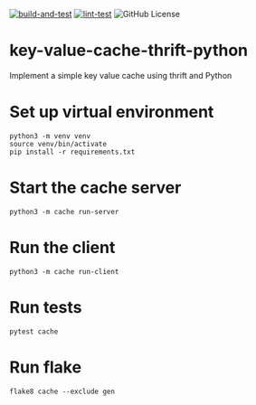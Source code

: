 [![build-and-test](https://github.com/codophobia/key-value-cache-thrift-python/actions/workflows/build_test.yaml/badge.svg)](https://github.com/codophobia/key-value-cache-thrift-python/actions/workflows/test.yaml) [![lint-test](https://github.com/codophobia/key-value-cache-thrift-python/actions/workflows/lint.yaml/badge.svg)](https://github.com/codophobia/key-value-cache-thrift-python/actions/workflows/lint.yaml) ![GitHub License](https://img.shields.io/github/license/codophobia/key-value-cache-thrift-python) 

# key-value-cache-thrift-python
Implement a simple key value cache using thrift and Python

# Set up virtual environment
```
python3 -m venv venv
source venv/bin/activate
pip install -r requirements.txt
```

# Start the cache server
```
python3 -m cache run-server
```

# Run the client
```
python3 -m cache run-client
```

# Run tests
```
pytest cache
```

# Run flake
```
flake8 cache --exclude gen
```